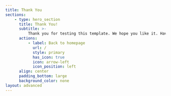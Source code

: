 ```yaml
---
title: Thank You
sections:
    - type: hero_section
      title: Thank You!
      subtitle: >-
          Thank you for testing this template. We hope you like it. Have a great day!
      actions:
          - label: Back to homepage
            url: /
            style: primary
            has_icon: true
            icon: arrow-left
            icon_position: left
      align: center
      padding_bottom: large
      background_color: none
layout: advanced
---
```

